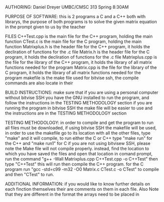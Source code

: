 AUTHORING:
Daniel Dreyer UMBC/CMSC 313 Spring 8:30AM

PURPOSE OF SOFTWARE:
this is 2 programs a C and a C++ both with librarys, the purpose of both programs is to solve the given matrix equation in the prompt given to us by the teacher

FILES
C++Test.cpp is the main file for the C++ program, holding the main function
CTest.c is the main file for the C program, holding the main function
Matrixplus.h is the header file for the C++ program, it holds the decliration of functions for the .c file
Matrix.h is the header file for the C program, it holds the decliration of functions for the .c file 
Matrixplus.cpp is the file for the library of the C++ program, it holds the library of all matrix functions needed for the program
Matrix.cpp is the file for the library of the C program, it holds the library of all matrix functions needed for the program
makefile is the make file used for bitvise ssh, the compile commands are also locate in their

BUILD INSTRUCTIONS:
make sure that if you are using a personal computer without bitvise SSH you have the GNU installed to run the program, and follow the instructions in the TESTING METHODOLOGY section
if you are running the program in bitvise SSH the make file will be easier to use and the instructions are in the TESTING METHODOLOGY section

TESTING METHODOLOGY: 
in order to compile and get the program to run all files must be downloaded, if using bitvise SSH the makefile will be used, in order to use the makefile go to its location with all the other files, type "make" and it will compile, to run either the C or C++ type "make run" for the C++ and "make run1" for C
if you are not using bitvisew SSH, please note the Make file will not compile properly. instead, find the location to which you have saved the files and open that location in comand prompt, run the command "g++  -Wall  Matrixplus.cpp C++Test.cpp -o C++Test" then type "C++Test" this will run then compile the C++ program. for the C program run "gcc -std=c99 -m32 -O0 Matrix.c CTest.c -o CTest" to compile and then "CTest" to run.

ADDITIONAL INFORMATION:
if you would like to know further details on each finction themselves their are comments on them in each file.
Also Note that they are different in the format the arrays need to be placed in
